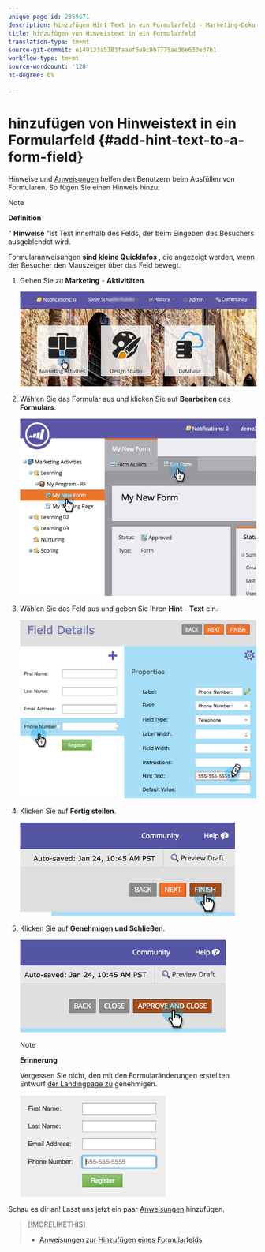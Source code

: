 ```yaml
---
unique-page-id: 2359671
description: hinzufügen Hint Text in ein Formularfeld - Marketing-Dokumente - Produktdokumentation
title: hinzufügen von Hinweistext in ein Formularfeld
translation-type: tm+mt
source-git-commit: e149133a5383faaef5e9c9b7775ae36e633ed7b1
workflow-type: tm+mt
source-wordcount: '128'
ht-degree: 0%

---
```



# hinzufügen von Hinweistext in ein Formularfeld {#add-hint-text-to-a-form-field}

Hinweise und [Anweisungen](add-tooltip-instructions-to-a-form-field.md) helfen den Benutzern beim Ausfüllen von Formularen. So fügen Sie einen Hinweis hinzu:

>[!NOTE]
>
>**Definition**
>
>&quot; **Hinweise** &quot;ist Text innerhalb des Felds, der beim Eingeben des Besuchers ausgeblendet wird.
>
>Formularanweisungen **sind kleine QuickInfos** , die angezeigt werden, wenn der Besucher den Mauszeiger über das Feld bewegt.

1. Gehen Sie zu **Marketing** - **Aktivitäten**.

   ![](assets/login-marketing-activities-5.png)

1. Wählen Sie das Formular aus und klicken Sie auf **Bearbeiten** des **Formulars**.

   ![](assets/image2014-9-15-13-3a54-3a6.png)

1. Wählen Sie das Feld aus und geben Sie Ihren **Hint** - **Text** ein.

   ![](assets/image2014-9-15-13-3a53-3a58.png)

1. Klicken Sie auf **Fertig stellen**.

   ![](assets/image2014-9-15-13-3a53-3a36.png)

1. Klicken Sie auf **Genehmigen und Schließen**.

   ![](assets/image2014-9-15-13-3a53-3a29.png)

   >[!NOTE]
   >
   >**Erinnerung**
   >
   >
   >Vergessen Sie nicht, den mit den Formularänderungen erstellten Entwurf [der Landingpage zu](../../../../product-docs/demand-generation/landing-pages/understanding-landing-pages/approve-unapprove-or-delete-a-landing-page.md) genehmigen.

   ![](assets/image2014-9-15-13-3a53-3a23.png)

Schau es dir an! Lasst uns jetzt ein paar [Anweisungen](add-tooltip-instructions-to-a-form-field.md) hinzufügen.

>[!MORELIKETHIS]
>
>* [Anweisungen zur Hinzufügen eines Formularfelds](add-tooltip-instructions-to-a-form-field.md)

>



